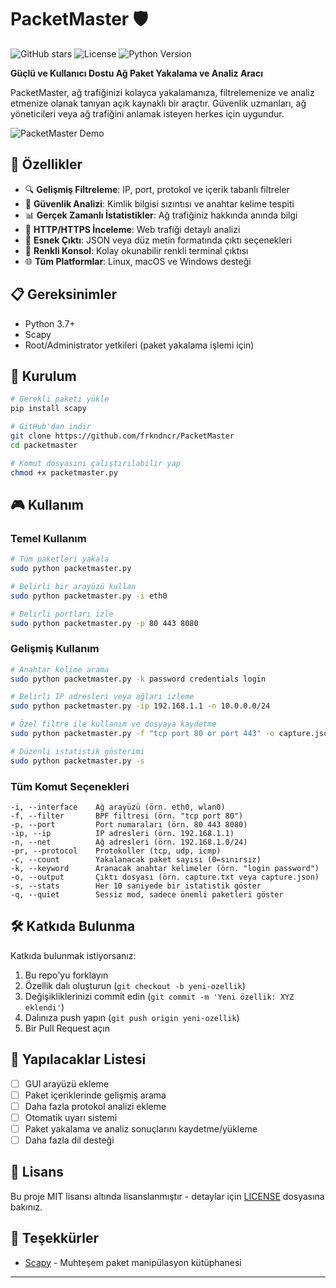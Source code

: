 # PacketMaster 🛡️

![GitHub stars](https://img.shields.io/github/stars/frkndncr/packetmaster.svg?style=social&label=Star&maxAge=2592000)
![License](https://img.shields.io/badge/License-MIT-blue.svg)
![Python Version](https://img.shields.io/badge/python-3.7%2B-blue)

**Güçlü ve Kullanıcı Dostu Ağ Paket Yakalama ve Analiz Aracı**

PacketMaster, ağ trafiğinizi kolayca yakalamanıza, filtrelemenize ve analiz etmenize olanak tanıyan açık kaynaklı bir araçtır. Güvenlik uzmanları, ağ yöneticileri veya ağ trafiğini anlamak isteyen herkes için uygundur.

![PacketMaster Demo](screenshots/demo.gif)

## 🌟 Özellikler

- 🔍 **Gelişmiş Filtreleme**: IP, port, protokol ve içerik tabanlı filtreler
- 🔐 **Güvenlik Analizi**: Kimlik bilgisi sızıntısı ve anahtar kelime tespiti
- 📊 **Gerçek Zamanlı İstatistikler**: Ağ trafiğiniz hakkında anında bilgi
- 📝 **HTTP/HTTPS İnceleme**: Web trafiği detaylı analizi
- 🧩 **Esnek Çıktı**: JSON veya düz metin formatında çıktı seçenekleri
- 🎨 **Renkli Konsol**: Kolay okunabilir renkli terminal çıktısı
- 🌐 **Tüm Platformlar**: Linux, macOS ve Windows desteği

## 📋 Gereksinimler

- Python 3.7+
- Scapy
- Root/Administrator yetkileri (paket yakalama işlemi için)

## 🚀 Kurulum

```bash
# Gerekli paketi yükle
pip install scapy

# GitHub'dan indir
git clone https://github.com/frkndncr/PacketMaster
cd packetmaster

# Komut dosyasını çalıştırılabilir yap
chmod +x packetmaster.py
```

## 🎮 Kullanım

### Temel Kullanım

```bash
# Tüm paketleri yakala
sudo python packetmaster.py

# Belirli bir arayüzü kullan
sudo python packetmaster.py -i eth0

# Belirli portları izle
sudo python packetmaster.py -p 80 443 8080
```

### Gelişmiş Kullanım

```bash
# Anahtar kelime arama
sudo python packetmaster.py -k password credentials login

# Belirli IP adresleri veya ağları izleme
sudo python packetmaster.py -ip 192.168.1.1 -n 10.0.0.0/24

# Özel filtre ile kullanım ve dosyaya kaydetme
sudo python packetmaster.py -f "tcp port 80 or port 443" -o capture.json

# Düzenli istatistik gösterimi
sudo python packetmaster.py -s
```

### Tüm Komut Seçenekleri

```
-i, --interface    Ağ arayüzü (örn. eth0, wlan0)
-f, --filter       BPF filtresi (örn. "tcp port 80")
-p, --port         Port numaraları (örn. 80 443 8080)
-ip, --ip          IP adresleri (örn. 192.168.1.1)
-n, --net          Ağ adresleri (örn. 192.168.1.0/24)
-pr, --protocol    Protokoller (tcp, udp, icmp)
-c, --count        Yakalanacak paket sayısı (0=sınırsız)
-k, --keyword      Aranacak anahtar kelimeler (örn. "login password")
-o, --output       Çıktı dosyası (örn. capture.txt veya capture.json)
-s, --stats        Her 10 saniyede bir istatistik göster
-q, --quiet        Sessiz mod, sadece önemli paketleri göster
```

## 🛠️ Katkıda Bulunma

Katkıda bulunmak istiyorsanız:

1. Bu repo'yu forklayın
2. Özellik dalı oluşturun (`git checkout -b yeni-ozellik`)
3. Değişikliklerinizi commit edin (`git commit -m 'Yeni özellik: XYZ eklendi'`)
4. Dalınıza push yapın (`git push origin yeni-ozellik`)
5. Bir Pull Request açın

## 📝 Yapılacaklar Listesi

- [ ] GUI arayüzü ekleme
- [ ] Paket içeriklerinde gelişmiş arama
- [ ] Daha fazla protokol analizi ekleme
- [ ] Otomatik uyarı sistemi
- [ ] Paket yakalama ve analiz sonuçlarını kaydetme/yükleme
- [ ] Daha fazla dil desteği

## 📜 Lisans

Bu proje MIT lisansı altında lisanslanmıştır - detaylar için [LICENSE](LICENSE) dosyasına bakınız.

## 🙏 Teşekkürler

- [Scapy](https://scapy.net/) - Muhteşem paket manipülasyon kütüphanesi

---
